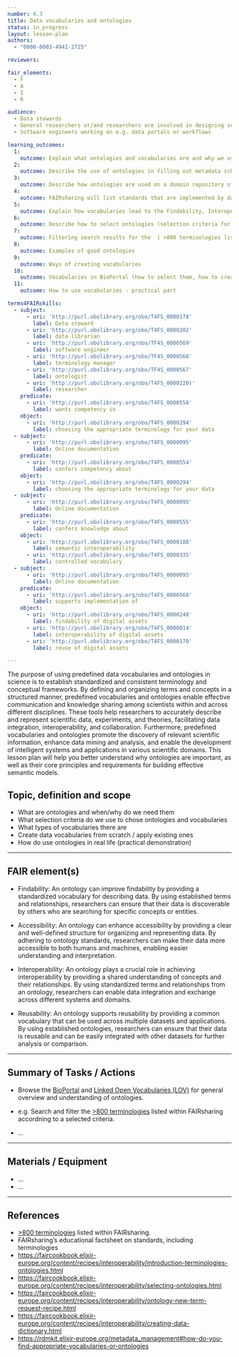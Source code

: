 ```yaml
---
number: 4.3
title: Data vocabularies and ontologies
status: in_progress
layout: lesson-plan
authors:
  - "0000-0003-4942-2725"

reviewers:

fair_elements:
  - F
  - A
  - I
  - R

audience:
  - Data stewards
  - General researchers or/and researchers are involved in designing semantic data models
  - Software engineers working on e.g. data portals or workflows

learning_outcomes:
  1:
    outcome: Explain what ontologies and vocabularies are and why we use them;
  2:
    outcome: Describe the use of ontologies in filling out metadata schemas 
  3:
    outcome: Describe how ontologies are used on a domain repository of choice
  4:
    outcome: FAIRsharing will list standards that are implemented by databases, and vice versa, therefore if you are required to use a particular set of databases, then you can see those terminologies that are implemented by those databases
  5:
    outcome: Explain how vocabularies lead to the Findability, Interoperability and Reusability;
  6:
    outcome: Describe how to select ontologies (selection criteria for ontologies when creating semantic data models)
  7:
    outcome: Filtering search results for the  ( >800 terminologies listed within FAIRsharing)
  8:
    outcome: Examples of good ontologies
  9:
    outcome: Ways of creating vocabularies 
  10:
    outcome: Vocabularies in BioPortal (how to select them, how to create them from scratch)
  11:
    outcome: How to use vocabularies - practical part

terms4FAIRskills:
  - subject:
      - uri: 'http://purl.obolibrary.org/obo/T4FS_0000178'
        label: Data steward
      - uri: 'http://purl.obolibrary.org/obo/T4FS_0000202'
        label: data librarian
      - uri: 'http://purl.obolibrary.org/obo/TF4S_0000569'
        label: software engineer
      - uri: 'http://purl.obolibrary.org/obo/TF4S_0000568'
        label: terminology manager
      - uri: 'http://purl.obolibrary.org/obo/TF4S_0000567'
        label: ontologist
      - uri: 'http://purl.obolibrary.org/obo/T4FS_0000220)'
        label: researcher
    predicate:
      - uri: 'http://purl.obolibrary.org/obo/T4FS_0000558'
        label: wants competency in
    object:
      - uri: 'http://purl.obolibrary.org/obo/T4FS_0000294'
        label: choosing the appropriate terminology for your data
  - subject:
      - uri: 'http://purl.obolibrary.org/obo/T4FS_0000095'
        label: Online documentation
    predicate:
      - uri: 'http://purl.obolibrary.org/obo/T4FS_0000554'
        label: confers competency about
    object:
      - uri: 'http://purl.obolibrary.org/obo/T4FS_0000294'
        label: choosing the appropriate terminology for your data
  - subject:
      - uri: 'http://purl.obolibrary.org/obo/T4FS_0000095'
        label: Online documentation
    predicate:
      - uri: 'http://purl.obolibrary.org/obo/T4FS_0000555'
        label: confers knowledge about
    object:
      - uri: 'http://purl.obolibrary.org/obo/T4FS_0000188'
        label: semantic interoperability
      - uri: 'http://purl.obolibrary.org/obo/T4FS_0000335'
        label: controlled vocabulary
  - subject:
      - uri: 'http://purl.obolibrary.org/obo/T4FS_0000095'
        label: Online documentation
    predicate:
      - uri: 'http://purl.obolibrary.org/obo/T4FS_0000560'
        label: supports implementation of
    object:
      - uri: 'http://purl.obolibrary.org/obo/T4FS_0000248'
        label: findability of digital assets
      - uri: 'http://purl.obolibrary.org/obo/T4FS_0000014'
        label: interoperability of digital assets
      - uri: 'http://purl.obolibrary.org/obo/T4FS_0000170'
        label: reuse of digital assets

--- 
```


The purpose of using predefined data vocabularies and ontologies in science is to establish standardized and consistent terminology and conceptual frameworks. By defining and organizing terms and concepts in a structured manner, predefined vocabularies and ontologies enable effective communication and knowledge sharing among scientists within and across different disciplines. These tools help researchers to accurately describe and represent scientific data, experiments, and theories, facilitating data integration, interoperability, and collaboration. Furthermore, predefined vocabularies and ontologies promote the discovery of relevant scientific information, enhance data mining and analysis, and enable the development of intelligent systems and applications in various scientific domains. This lesson plan will help you better understand why ontologies are important, as well as their core principles and requirements for building effective semantic models.
 

## Topic, definition and scope



* What are ontologies and when/why do we need them
* What selection criteria do we use to chose ontologies and vocabularies
* What types of vocabularies there are
* Create data vocabularies from scratch / apply existing ones
* How do use ontologies in real life (practical demonstration)


---

## FAIR element(s)

* Findability: An ontology can improve findability by providing a standardized vocabulary for describing data. By using established terms and relationships, researchers can ensure that their data is discoverable by others who are searching for specific concepts or entities.

* Accessibility: An ontology can enhance accessibility by providing a clear and well-defined structure for organizing and representing data. By adhering to ontology standards, researchers can make their data more accessible to both humans and machines, enabling easier understanding and interpretation.

* Interoperability: An ontology plays a crucial role in achieving interoperability by providing a shared understanding of concepts and their relationships. By using standardized terms and relationships from an ontology, researchers can enable data integration and exchange across different systems and domains.

* Reusability: An ontology supports reusability by providing a common vocabulary that can be used across multiple datasets and applications. By using established ontologies, researchers can ensure that their data is reusable and can be easily integrated with other datasets for further analysis or comparison.

---

## Summary of Tasks / Actions

* Browse the [BioPortal](https://bioportal.bioontology.org/) and [Linked Open Vocabularies (LOV)](https://lov.linkeddata.es/dataset/lov) for general overview and understanding of ontologies. 

* e.g. Search and filter the [>800 terminologies](https://fairsharing.org/search?fairsharingRegistry=Standard&recordType=terminology_artefact&page=1) listed within FAIRsharing accordning to a selected criteria.
* …


---

## Materials / Equipment



* …
* …


---

## References



* [>800 terminologies](https://fairsharing.org/search?fairsharingRegistry=Standard&recordType=terminology_artefact&page=1) listed within FAIRsharing.
* FAIRsharing’s educational factsheet on standards, including terminologies
* https://faircookbook.elixir-europe.org/content/recipes/interoperability/introduction-terminologies-ontologies.html
* https://faircookbook.elixir-europe.org/content/recipes/interoperability/selecting-ontologies.html
* https://faircookbook.elixir-europe.org/content/recipes/interoperability/ontology-new-term-request-recipe.html
* https://faircookbook.elixir-europe.org/content/recipes/interoperability/creating-data-dictionary.html
* https://rdmkit.elixir-europe.org/metadata_management#how-do-you-find-appropriate-vocabularies-or-ontologies
